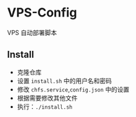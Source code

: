 # VPS-Config

VPS 自动部署脚本

## Install

* 克隆仓库
* 设置 `install.sh` 中的用户名和密码
* 修改 `chfs.service`,`config.json` 中的设置
* 根据需要修改其他文件
* 执行：`./install.sh`
